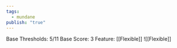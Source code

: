 ```yaml
---
tags:
  - mundane
publish: "true"
---
```

Base Thresholds: 5/11
Base Score: 3
Feature: [[Flexible]] 
![[Flexible]]
